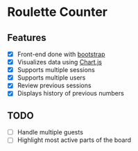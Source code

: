 # Roulette Counter

## Features

- [x] Front-end done with [bootstrap](https://github.com/twbs/bootstrap)
- [x] Visualizes data using [Chart.js](https://github.com/chartjs/Chart.js)
- [x] Supports multiple sessions
- [x] Supports multiple users
- [x] Review previous sessions
- [x] Displays history of previous numbers

## TODO

- [ ] Handle multiple guests
- [ ] Highlight most active parts of the board 
